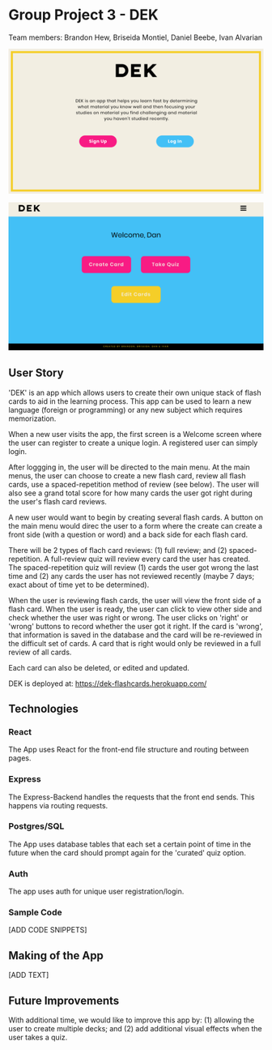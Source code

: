 # Group Project 3 - DEK

Team members: Brandon Hew, Briseida Montiel, Daniel Beebe, Ivan Alvarian

![img1](./images/Welcome-page-shot.png)

![img1](./images/Main-menu-shot.png)

## User Story
'DEK' is an app which allows users to create their own unique stack of flash cards to aid in the learning process. This app can be used to learn a new language (foreign or programming) or any new subject which requires memorization.

When a new user visits the app, the first screen is a Welcome screen where the user can register to create a unique login. A registered user can simply login.

After loggging in, the user will be directed to the main menu. At the main menus, the user can choose to create a new flash card, review all flash cards, use a spaced-repetition method of review (see below). The user will also see a grand total score for how many cards the user got right during the user's flash card reviews.

A new user would want to begin by creating several flash cards. A button on the main menu would direc the user to a form where the create can create a front side (with a question or word) and a back side for each flash card. 

There will be 2 types of flach card reviews: (1) full review; and (2) spaced-repetition. A full-review quiz will review every card the user has created. The spaced-repetition quiz will review (1) cards the user got wrong the last time and (2) any cards the user has not reviewed recently (maybe 7 days; exact about of time yet to be determined).

When the user is reviewing flash cards, the user will view the front side of a flash card. When the user is ready, the user can click to view other side and check whether the user was right or wrong. The user clicks on 'right' or 'wrong' buttons to record whether the user got it right. If the card is 'wrong', that information is saved in the database and the card will be re-reviewed in the difficult set of cards. A card that is right would only be reviewed in a full review of all cards.

Each card can also be deleted, or edited and updated.

DEK is deployed at:  https://dek-flashcards.herokuapp.com/

## Technologies

### React
The App uses React for the front-end file structure and routing between pages.

### Express
The Express-Backend handles the requests that the front end sends. This happens via routing requests. 

### Postgres/SQL
The App uses database tables that each set a certain point of time in the future when the card should prompt again for the 'curated' quiz option. 

### Auth
The app uses auth for unique user registration/login.

### Sample Code
[ADD CODE SNIPPETS]

## Making of the App
[ADD TEXT]

## Future Improvements
With additional time, we would like to improve this app by: (1) allowing the user to create multiple decks; and (2) add additional visual effects when the user takes a quiz.


